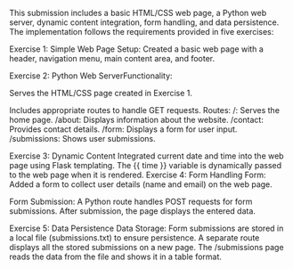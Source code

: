 This submission includes a basic HTML/CSS web page, a Python web server, dynamic content integration, form handling, and data persistence. The implementation follows the requirements provided in five exercises:

Exercise 1: Simple Web Page Setup: Created a basic web page with a header, navigation menu, main content area, and footer.

Exercise 2: Python Web ServerFunctionality:

Serves the HTML/CSS page created in Exercise 1.

Includes appropriate routes to handle GET requests.
Routes:
/: Serves the home page.
/about: Displays information about the website.
/contact: Provides contact details.
/form: Displays a form for user input.
/submissions: Shows user submissions.

Exercise 3: Dynamic Content
Integrated current date and time into the web page using Flask templating.
The {{ time }} variable is dynamically passed to the web page when it is rendered.
Exercise 4: Form Handling
Form: Added a form to collect user details (name and email) on the web page.

Form Submission:
A Python route handles POST requests for form submissions.
After submission, the page displays the entered data.

Exercise 5: Data Persistence
Data Storage:
Form submissions are stored in a local file (submissions.txt) to ensure persistence.
A separate route displays all the stored submissions on a new page.
The /submissions page reads the data from the file and shows it in a table format.
